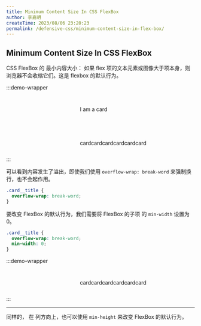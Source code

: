 ```yaml
---
title: Minimum Content Size In CSS FlexBox
author: 李嘉明
createTime: 2023/08/06 23:20:23
permalink: /defensive-css/minimum-content-size-in-flex-box/
---
```


## Minimum Content Size In CSS FlexBox

CSS FlexBox 的 最小内容大小：
如果 flex 项的文本元素或图像大于项本身，则浏览器不会收缩它们。这是 flexbox 的默认行为。

<style>
.card-120 {
  display: flex;
  align-items: center;
  width: 250px;
  padding: 10px;
  margin: 0 auto;
  border-radius: 5px;
  border: solid 1px var(--vp-c-divider);
  background-color: var(--vp-c-bg);
  box-shadow: var(--vp-shadow-2);
}
.card-120__thumb {
  width: 50px;
  height: 50px;
  min-width: 50px;
  border-radius: 50%;
  background-color: var(--vp-c-gray-soft);
  margin-right: 20px;
}
.break-word-120 {
  overflow-wrap: break-word;
}
.min-width-120 {
  min-width: 0;
}
</style>

:::demo-wrapper

<div class="card-120">
  <div class="card-120__thumb"></div>
  <p>I am a card</p>
</div>
<div class="card-120" style="margin-top:20px;">
  <div class="card-120__thumb"></div>
  <p>cardcardcardcardcardcard</p>
</div>
:::

可以看到内容发生了溢出，即使我们使用 `overflow-wrap: break-word` 来强制换行，也不会起作用。

```css
.card__title {
  overflow-wrap: break-word;
}
```

要改变 FlexBox 的默认行为，我们需要将 FlexBox 的子项 的 `min-width` 设置为 0。

```css
.card__title {
  overflow-wrap: break-word;
  min-width: 0;
}
```

:::demo-wrapper

<div class="card-120">
  <div class="card-120__thumb"></div>
  <p class="break-word-120 min-width-120">cardcardcardcardcardcard</p>
</div>
:::

---

同样的， 在 列方向上，也可以使用 `min-height` 来改变 FlexBox 的默认行为。
